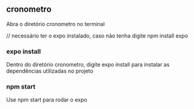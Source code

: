 ## cronometro

Abra o diretório cronometro no terminal

// necessário ter o expo instalado, caso não tenha digite npm install expo

### expo install

Dentro do diretório cronometro, digite expo install para instalar as dependências utilizadas no projeto

### npm start

Use npm start para rodar o expo



